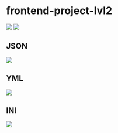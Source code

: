 # frontend-project-lvl2
<a href="https://github.com/disheg/frontend-project/actions">
<img src="https://github.com/disheg/frontend-project/workflows/eslint/badge.svg" /></a>
<a href="https://codeclimate.com/github/disheg/frontend-project/maintainability"><img src="https://api.codeclimate.com/v1/badges/af58a95d23213128e353/maintainability" /></a>

<h2>JSON</h2>
<a href="https://asciinema.org/a/DXCYo83JX1hE2pcagpqL3sonr" target="_blank"><img src="https://asciinema.org/a/DXCYo83JX1hE2pcagpqL3sonr.svg" /></a>
<h2>YML</h2>
<a href="https://asciinema.org/a/wknSzlFA21vyk5Y6wiVNb5z7j" target="_blank"><img src="https://asciinema.org/a/wknSzlFA21vyk5Y6wiVNb5z7j.svg" /></a>
<h2>INI</h2>
<a href="https://asciinema.org/a/rzpyXFJ5f2iMtA8lSjW2AYK8j" target="_blank"><img src="https://asciinema.org/a/rzpyXFJ5f2iMtA8lSjW2AYK8j.svg" /></a>
